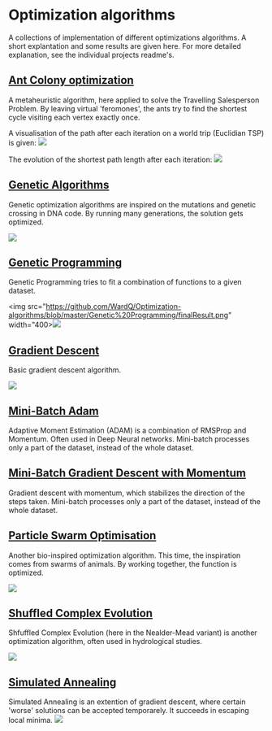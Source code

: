 # Optimization algorithms
A collections of implementation of different optimizations algorithms. A short explantation and some results are given here. For more detailed explanation, see the individual projects readme's.

## [Ant Colony optimization](https://github.com/WardQ/Optimization-algorithms/tree/master/Ant%20Colony)

A metaheuristic algorithm, here applied to solve the Travelling Salesperson Problem. By leaving virtual 'feromones', the ants try to find the shortest cycle visiting each vertex exactly once.

A visualisation of the path after each iteration on a world trip (Euclidian TSP) is given:
![](https://github.com/WardQ/Optimization-algorithms/blob/master/Ant%20Colony/AntColony.gif)

The evolution of the shortest path length after each iteration:
![](https://github.com/WardQ/Optimization-algorithms/blob/master/Ant%20Colony/evolution_pathlength.png)

## [Genetic Algorithms](https://github.com/WardQ/Optimization-algorithms/tree/master/Genetic%20Algorithms)

Genetic optimization algorithms are inspired on the mutations and genetic crossing in DNA code. By running many generations, the solution gets optimized.

![](https://github.com/WardQ/Optimization-algorithms/blob/master/Genetic%20Algorithms/result.png)

## [Genetic Programming](https://github.com/WardQ/Optimization-algorithms/tree/master/Genetic%20Programming)

Genetic Programming tries to fit a combination of functions to a given dataset.

<img src="https://github.com/WardQ/Optimization-algorithms/blob/master/Genetic%20Programming/finalResult.png" width="400><img src="https://github.com/WardQ/Optimization-algorithms/blob/master/Genetic%20Programming/error.png">

## [Gradient Descent](https://github.com/WardQ/Optimization-algorithms/tree/master/Gradient%20Descent)

Basic gradient descent algorithm.

![](https://github.com/WardQ/Optimization-algorithms/blob/master/Gradient%20Descent/result2.png)
## [Mini-Batch Adam](https://github.com/WardQ/Optimization-algorithms/tree/master/Mini-Batch%20Adam)

Adaptive Moment Estimation (ADAM) is a combination of RMSProp and Momentum. Often used in Deep Neural networks. Mini-batch processes only a part of the dataset, instead of the whole dataset.

## [Mini-Batch Gradient Descent with Momentum](https://github.com/WardQ/Optimization-algorithms/tree/master/Mini-Batch%20Gradient%20Descent%20with%20Momentum)

Gradient descent with momentum, which stabilizes the direction of the steps taken. Mini-batch processes only a part of the dataset, instead of the whole dataset.

## [Particle Swarm Optimisation](https://github.com/WardQ/Optimization-algorithms/tree/master/Particle%20Swarm%20Optimization)

Another bio-inspired optimization algorithm. This time, the inspiration comes from swarms of animals. By working together, the function is optimized.

![](https://github.com/WardQ/Optimization-algorithms/blob/master/Particle%20Swarm%20Optimization/ParticleSwarm.gif)
## [Shuffled Complex Evolution](https://github.com/WardQ/Optimization-algorithms/tree/master/Shuffled%20Complex%20Evolution)

Shfuffled Complex Evolution (here in the Nealder-Mead variant) is another optimization algorithm, often used in hydrological studies.

![](https://github.com/WardQ/Optimization-algorithms/blob/master/Shuffled%20Complex%20Evolution/result.png)
## [Simulated Annealing](https://github.com/WardQ/Optimization-algorithms/tree/master/Simulated%20Annealing)

Simulated Annealing is an extention of gradient descent, where certain 'worse' solutions can be accepted temporarely. It succeeds in escaping local minima.
![](https://github.com/WardQ/Optimization-algorithms/blob/master/Simulated%20Annealing/alpine_simulated_annealing.png)
